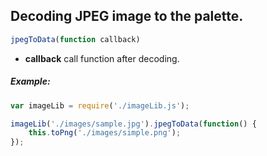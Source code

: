 ## Decoding JPEG image to the palette.

```js
jpegToData(function callback)
```


- **callback** call function after decoding.

##### Example: 
```js
var imageLib = require('./imageLib.js');

imageLib('./images/sample.jpg').jpegToData(function() {
	this.toPng('./images/simple.png');
});
```